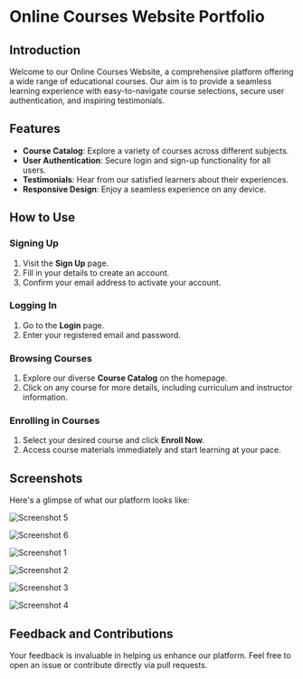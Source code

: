 # Online Courses Website Portfolio

## Introduction

Welcome to our Online Courses Website, a comprehensive platform offering a wide range of educational courses. Our aim is to provide a seamless learning experience with easy-to-navigate course selections, secure user authentication, and inspiring testimonials.

## Features

- **Course Catalog**: Explore a variety of courses across different subjects.
- **User Authentication**: Secure login and sign-up functionality for all users.
- **Testimonials**: Hear from our satisfied learners about their experiences.
- **Responsive Design**: Enjoy a seamless experience on any device.

## How to Use

### Signing Up

1. Visit the **Sign Up** page.
2. Fill in your details to create an account.
3. Confirm your email address to activate your account.

### Logging In

1. Go to the **Login** page.
2. Enter your registered email and password.

### Browsing Courses

1. Explore our diverse **Course Catalog** on the homepage.
2. Click on any course for more details, including curriculum and instructor information.

### Enrolling in Courses

1. Select your desired course and click **Enroll Now**.
2. Access course materials immediately and start learning at your pace.

## Screenshots

Here's a glimpse of what our platform looks like:

![Screenshot 5](https://i.postimg.cc/Vd03y9x4/screencapture-localhost-8080-login-2023-11-21-21-42-19.png)

![Screenshot 6](https://i.postimg.cc/w1hZMqTm/Screenshot-2023-11-21-171802.png)

![Screenshot 1](https://i.postimg.cc/bZNNHBDd/screencapture-localhost-8080-2023-11-21-18-05-38.png)

![Screenshot 2](https://i.postimg.cc/2bJ2TMSY/screencapture-localhost-8080-about-2023-11-21-18-28-32.png)

![Screenshot 3](https://i.postimg.cc/rdfhRK6K/screencapture-localhost-8080-contact-2023-11-21-18-29-35.png)

![Screenshot 4](https://i.postimg.cc/qtJb725P/screencapture-localhost-8080-courses-2023-11-21-18-25-16.png)

## Feedback and Contributions

Your feedback is invaluable in helping us enhance our platform. Feel free to open an issue or contribute directly via pull requests.
